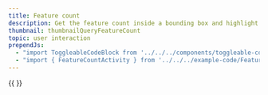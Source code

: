 ```yaml
---
title: Feature count
description: Get the feature count inside a bounding box and highlight all the  buidings.
thumbnail: thumbnailQueryFeatureCount
topic: user interaction
prependJs:
  - "import ToggleableCodeBlock from '../../../components/toggleable-code-block'"
  - "import { FeatureCountActivity } from '../../../example-code/FeatureCountActivity.js'"
---
```


<!-- Any notes about this example would go here.  -->

{{
  <ToggleableCodeBlock 
    codeSnippet={FeatureCountActivity}
  />
}}
